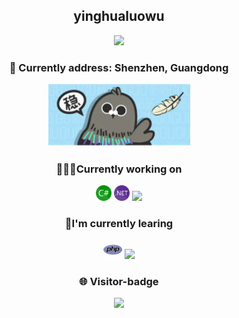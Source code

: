 <div align="center">
  
## yinghualuowu

</div>


<div align="center">
  
<img width="400" src="https://github-readme-stats.vercel.app/api?username=yinghualuowu&show_icons=true&title_color=fff&icon_color=79ff97&text_color=9f9f9f&bg_color=151515">

</div>




<div align="center">
  
### 📍 Currently address: Shenzhen, Guangdong

</div>

<div align="center">
  
![GuGuGu](https://raw.githubusercontent.com/yinghualuowu/yinghualuowu/master/pic/gugu.png)

</div>


<div align="center">

### 👨🏻‍💻Currently working on

</div>

<div align="center">

<img height="25" src="https://raw.githubusercontent.com/github/explore/80688e429a7d4ef2fca1e82350fe8e3517d3494d/topics/csharp/csharp.png">
<img height="25" src="https://raw.githubusercontent.com/github/explore/93d8a67084f94b2a444e510199a6e7622e5b09a3/topics/dotnet/dotnet.png">
<img height="25" src="https://img.icons8.com/color/48/000000/visual-studio.png"/>

</div>

<div align="center">

### 💙I'm currently learing

</div>

<div align="center">

<img height="30" src="https://raw.githubusercontent.com/github/explore/ccc16358ac4530c6a69b1b80c7223cd2744dea83/topics/php/php.png">
<img height="23" src="https://raw.githubusercontent.com/PowerShell/PowerShell/master/assets/ps_black_64.svg">

</div>

<div align="center">

### 🌐 Visitor-badge

</div>

<div align="center">

![](https://visitor-badge.glitch.me/badge?page_id=yinghualuowu.yinghualuowu)

</div>
